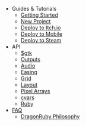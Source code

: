 * Guides & Tutorials
  * [Getting Started](/docs/guides/getting-started.md)
  * [New Project](/docs/guides/new_project.md)
  * [Deploy to Itch.io](/docs/guides/deploy_itch.md)
  * [Deploy to Mobile](/docs/guides/deploy_mobile.md)
  * [Deploy to Steam](/docs/guides/deploy_steam.md)
* API
  * [$gtk](/docs/API/runtime.md)
  * [Outputs](/docs/API/outputs.md)
  * [Audio](/docs/API/audio.md)
  * [Easing](/docs/API/easing.md)
  * [Grid](/docs/API/grid.md)
  * [Layout](/docs/API/layout.md)
  * [Pixel Arrays](/docs/API/pixel_arrays.md)
  * [cvars](/docs/API/cvars.md)
  * [Ruby](/docs/API/ruby.md)
* [FAQ](/docs/faq/faq_dr.md)
  * [DragonRuby Philosophy](/docs/faq/dragonruby_philo.md)
